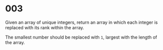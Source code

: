 # 003

Given an array of unique integers, return an array in which each integer is replaced with its rank within the array.

The smallest number should be replaced with `1`, largest with the length of the array.
